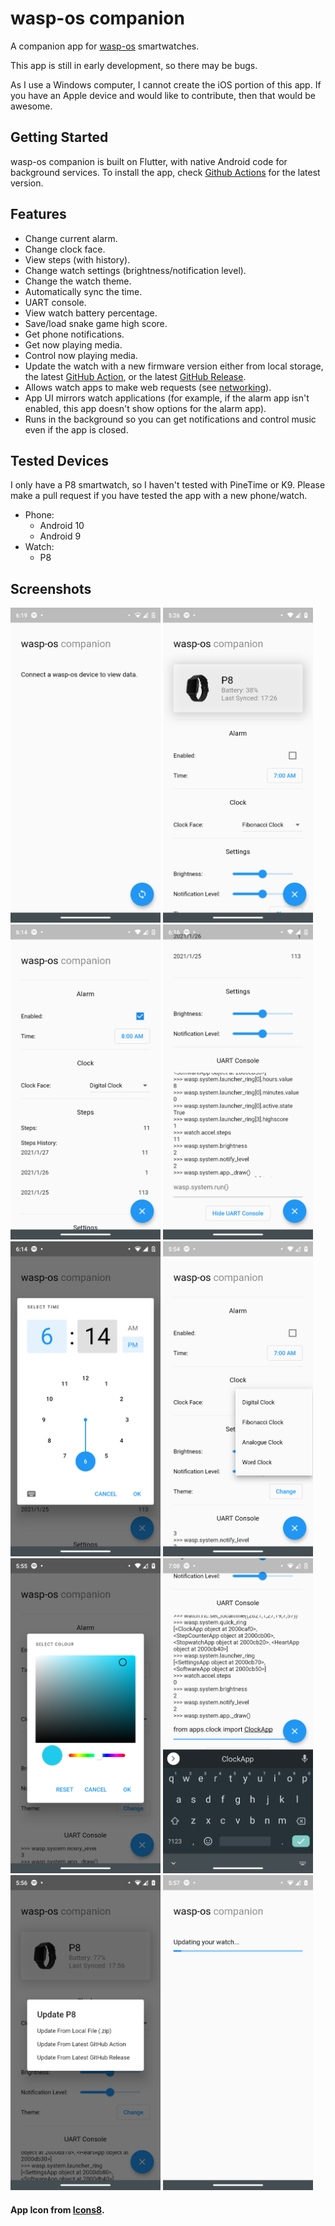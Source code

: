 
# wasp-os companion

A companion app for [wasp-os](https://github.com/daniel-thompson/wasp-os/) smartwatches.

This app is still in early development, so there may be bugs.

As I use a Windows computer, I cannot create the iOS portion of this app. If you have an Apple device and would like to contribute, then that would be awesome.

## Getting Started

wasp-os companion is built on Flutter, with native Android code for background services.
To install the app, check [Github Actions](https://github.com/tb100/wasp-os-companion/actions) for the latest version.

## Features
 - Change current alarm.
 - Change clock face.
 - View steps (with history).
 - Change watch settings (brightness/notification level).
 - Change the watch theme.
 - Automatically sync the time.
 - UART console.
 - View watch battery percentage.
 - Save/load snake game high score.
 - Get phone notifications.
 - Get now playing media.
 - Control now playing media.
 - Update the watch with a new firmware version either from local storage, the latest [GitHub Action](https://github.com/daniel-thompson/wasp-os/actions), or the latest [GitHub Release](https://github.com/daniel-thompson/wasp-os/releases).
 - Allows watch apps to make web requests (see [networking](.docs/NETWORK.md)).
 - App UI mirrors watch applications (for example, if the alarm app isn't enabled, this app doesn't show options for the alarm app).
 - Runs in the background so you can get notifications and control music even if the app is closed.
 
## Tested Devices
I only have a P8 smartwatch, so I haven't tested with PineTime or K9. Please make a pull request if you have tested the app with a new phone/watch.
 - Phone:
     - Android 10
     - Android 9
 - Watch:
     - P8

## Screenshots
           
<img src=".screenshots/Home.png" width="240" height="504"> <img src=".screenshots/Header.png" width="240" height="504"> <img src=".screenshots/Alarm_and_Clock_and_Steps.png" width="240" height="504"> <img src=".screenshots/UART_Console_and_Settings.png" width="240" height="504"> <img src=".screenshots/Alarm_Time_Picker.png" width="240" height="504"> <img src=".screenshots/Clock_Picker.png" width="240" height="504"> <img src=".screenshots/Theme_Picker.png" width="240" height="504"> <img src=".screenshots/UART_Demo.png" width="240" height="504"> <img src=".screenshots/Update_Picker.png" width="240" height="504"> <img src=".screenshots/Updating.png" width="240" height="504">



#### App Icon from [Icons8](https://icons8.com/).